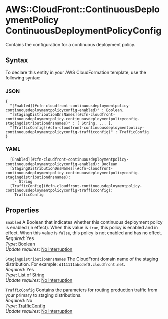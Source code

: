 # AWS::CloudFront::ContinuousDeploymentPolicy ContinuousDeploymentPolicyConfig<a name="aws-properties-cloudfront-continuousdeploymentpolicy-continuousdeploymentpolicyconfig"></a>

Contains the configuration for a continuous deployment policy\.

## Syntax<a name="aws-properties-cloudfront-continuousdeploymentpolicy-continuousdeploymentpolicyconfig-syntax"></a>

To declare this entity in your AWS CloudFormation template, use the following syntax:

### JSON<a name="aws-properties-cloudfront-continuousdeploymentpolicy-continuousdeploymentpolicyconfig-syntax.json"></a>

```
{
  "[Enabled](#cfn-cloudfront-continuousdeploymentpolicy-continuousdeploymentpolicyconfig-enabled)" : Boolean,
  "[StagingDistributionDnsNames](#cfn-cloudfront-continuousdeploymentpolicy-continuousdeploymentpolicyconfig-stagingdistributiondnsnames)" : [ String, ... ],
  "[TrafficConfig](#cfn-cloudfront-continuousdeploymentpolicy-continuousdeploymentpolicyconfig-trafficconfig)" : TrafficConfig
}
```

### YAML<a name="aws-properties-cloudfront-continuousdeploymentpolicy-continuousdeploymentpolicyconfig-syntax.yaml"></a>

```
  [Enabled](#cfn-cloudfront-continuousdeploymentpolicy-continuousdeploymentpolicyconfig-enabled): Boolean
  [StagingDistributionDnsNames](#cfn-cloudfront-continuousdeploymentpolicy-continuousdeploymentpolicyconfig-stagingdistributiondnsnames):
    - String
  [TrafficConfig](#cfn-cloudfront-continuousdeploymentpolicy-continuousdeploymentpolicyconfig-trafficconfig):
    TrafficConfig
```

## Properties<a name="aws-properties-cloudfront-continuousdeploymentpolicy-continuousdeploymentpolicyconfig-properties"></a>

`Enabled` <a name="cfn-cloudfront-continuousdeploymentpolicy-continuousdeploymentpolicyconfig-enabled"></a>
A Boolean that indicates whether this continuous deployment policy is enabled \(in effect\)\. When this value is `true`, this policy is enabled and in effect\. When this value is `false`, this policy is not enabled and has no effect\.  
_Required_: Yes  
_Type_: Boolean  
_Update requires_: [No interruption](https://docs.aws.amazon.com/AWSCloudFormation/latest/UserGuide/using-cfn-updating-stacks-update-behaviors.html#update-no-interrupt)

`StagingDistributionDnsNames` <a name="cfn-cloudfront-continuousdeploymentpolicy-continuousdeploymentpolicyconfig-stagingdistributiondnsnames"></a>
The CloudFront domain name of the staging distribution\. For example: `d111111abcdef8.cloudfront.net`\.  
_Required_: Yes  
_Type_: List of String  
_Update requires_: [No interruption](https://docs.aws.amazon.com/AWSCloudFormation/latest/UserGuide/using-cfn-updating-stacks-update-behaviors.html#update-no-interrupt)

`TrafficConfig` <a name="cfn-cloudfront-continuousdeploymentpolicy-continuousdeploymentpolicyconfig-trafficconfig"></a>
Contains the parameters for routing production traffic from your primary to staging distributions\.  
_Required_: No  
_Type_: [TrafficConfig](aws-properties-cloudfront-continuousdeploymentpolicy-trafficconfig.md)  
_Update requires_: [No interruption](https://docs.aws.amazon.com/AWSCloudFormation/latest/UserGuide/using-cfn-updating-stacks-update-behaviors.html#update-no-interrupt)

